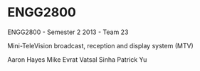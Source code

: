 ENGG2800
========

ENGG2800 - Semester 2 2013 - Team 23

Mini-TeleVision broadcast, reception and display system (MTV)


Aaron Hayes
Mike Evrat
Vatsal Sinha
Patrick Yu

